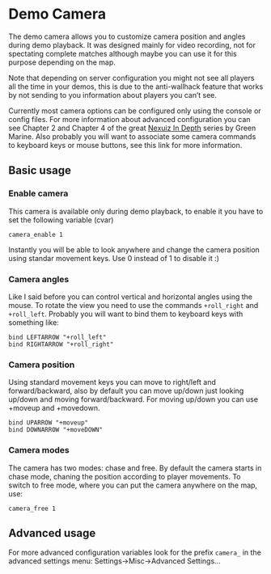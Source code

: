 Demo Camera
===========

The demo camera allows you to customize camera position and angles during demo playback. It was designed mainly for video recording, not for spectating complete matches although maybe you can use it for this purpose depending on the map.

Note that depending on server configuration you might not see all players all the time in your demos, this is due to the anti-wallhack feature that works by not sending to you information about players you can’t see.

Currently most camera options can be configured only using the console or config files. For more information about advanced configuration you can see Chapter 2 and Chapter 4 of the great [Nexuiz In Depth](http://www.youtube.com/user/NexuizInDepth) series by Green Marine. Also probably you will want to associate some camera commands to keyboard keys or mouse buttons, see this link for more information.

Basic usage
-----------

### Enable camera

This camera is available only during demo playback, to enable it you have to set the following variable (cvar)

    camera_enable 1

Instantly you will be able to look anywhere and change the camera position using standar movement keys. Use 0 instead of 1 to disable it :)

### Camera angles

Like I said before you can control vertical and horizontal angles using the mouse. To rotate the view you need to use the commands `+roll_right` and `+roll_left`. Probably you will want to bind them to keyboard keys with something like:

    bind LEFTARROW "+roll_left"
    bind RIGHTARROW "+roll_right"

### Camera position

Using standard movement keys you can move to right/left and forward/backward, also by default you can move up/down just looking up/down and moving forward/backward.
For moving up/down you can use +moveup and +movedown.

    bind UPARROW "+moveup"
    bind DOWNARROW "+moveDOWN"

### Camera modes

The camera has two modes: chase and free. By default the camera starts in chase mode, chaning the position according to player movements. To switch to free mode, where you can put the camera anywhere on the map, use:

    camera_free 1

Advanced usage
--------------

For more advanced configuration variables look for the prefix `camera_` in the advanced settings menu: Settings-\>Misc-\>Advanced Settings...

